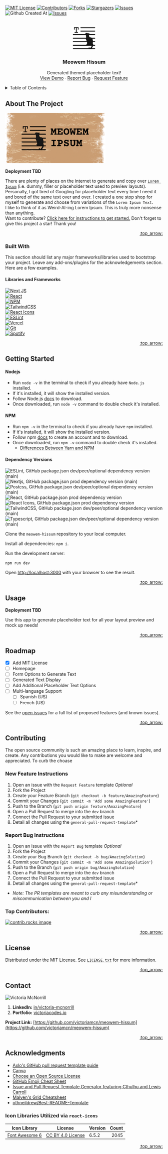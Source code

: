 <!-- Improved compatibility of back to top link: See: https://github.com/othneildrew/Best-README-Template/pull/73 -->

<a id="readme-top"></a>

<!--
*** Thanks for checking out the Best-README-Template. If you have a suggestion
*** that would make this better, please fork the repo and create a pull request
*** or simply open an issue with the tag "enhancement".
*** Don't forget to give the project a star!
*** Thanks again! Now go create something AMAZING! :D
-->

<!-- PROJECT SHIELDS -->
<!--
*** I'm using markdown "reference style" links for readability.
*** Reference links are enclosed in brackets [ ] instead of parentheses ( ).
*** See the bottom of this document for the declaration of the reference variables
*** for contributors-url, forks-url, etc. This is an optional, concise syntax you may use.
*** https://www.markdownguide.org/basic-syntax/#reference-style-links
-->

[![MIT License][license-shield]](https://github.com/victoriamcn/meowem-hissum/blob/main/LICENSE)
[![Contributors][contributors-shield]][contributors-url]
[![Forks][forks-shield]][forks-url]
[![Stargazers][stars-shield]][stars-url]
[![Issues][issues-shield]][issues-url]
![Github Created At](https://img.shields.io/github/created-at/victoriamcn/meowem-hissum?style=for-the-badge)
[![Issues][linkedin-shield]][linkedin-url]

<!-- PROJECT LOGO -->
<br />
<div align="center">
  <a href="https://github.com/victoriamcn/meowem-hissum">
    <img src="public/assets/meowem ipsum icon.png" alt="Logo" width="80" height="80">
  </a>

  <h3 align="center">Meowem Hissum</h3>

  <p align="center">
    Generated themed placeholder text!
    <!-- <br />
    <a href=""><strong>Explore the docs »</strong></a>
    <br /> -->
    <br />
    <a href="https://github.com/victoriamcn/meowem-hissum">View Demo</a>
    ·
    <a href="https://github.com/victoriamcn/meowem-hissum/issues/new/choose">Report Bug</a>
    ·
    <a href="https://github.com/victoriamcn/meowem-hissum/issues/new/choose">Request Feature</a>
  </p>
</div>

<!-- TABLE OF CONTENTS -->
<details>
  <summary>Table of Contents</summary>
  <ol>
    <li>
      <a href="#about-the-project">About The Project</a>
      <ul>
        <li><a href="#built-with">Built With</a></li>
      </ul>
    </li>
    <li>
      <a href="#getting-started">Getting Started</a>
      <ul>
        <li><a href="#prerequisites">Prerequisites</a></li>
        <li><a href="#installation">Installation</a></li>
      </ul>
    </li>
    <li><a href="#usage">Usage</a></li>
    <li><a href="#roadmap">Roadmap</a></li>
    <li><a href="#contributing">Contributing</a></li>
    <li><a href="#license">License</a></li>
    <li><a href="#contact">Contact</a></li>
    <li><a href="#acknowledgments">Acknowledgments</a></li>
  </ol>
</details>

<!-- ABOUT THE PROJECT -->

## About The Project

  <a href="https://github.com/victoriamcn/meowem-hissum">
    <img src="public/assets/MEOWEM IPSUM Social Preview.png" alt="Logo + Project Name" width="320" height="160">
  </a>

**Deployment TBD**

There are plenty of places on the internet to generate and copy over [`Lorem Ipsum`](https://www.britannica.com/topic/Lorem-ipsum) (i.e. dummy, filler or placeholder text used to preview layouts). Personally, I got tired of Googling for placeholder text every time I need it and bored of the same text over and over. I created a one stop shop for myself to generate and choose from variations of the `Lorem Ipsum Text`.  
I like to think of it as Weird-Al-ing Lorem Ipsum. This is truly more nonsense than anything.  
Want to contribute? <a href="#contributing">Click here for instructions to get started.</a> Don't forget to give this project a star! Thank you!

<a href="#readme-top" aria-label="Back to Top"><p align="right">:top_arrow:</p></a>

### Built With

This section should list any major frameworks/libraries used to bootstrap your project. Leave any add-ons/plugins for the acknowledgements section. Here are a few examples.

#### Libraries and Frameworks

[![Next JS](https://img.shields.io/badge/Next-black?style=for-the-badge&logo=next.js&logoColor=white)](https://nextjs.org)  
[![React](https://img.shields.io/badge/react-%2320232a.svg?style=for-the-badge&logo=react&logoColor=%2361DAFB)](https://react.dev/)  
[![NPM](https://img.shields.io/badge/NPM-%23CB3837.svg?style=for-the-badge&logo=npm&logoColor=white)](https://docs.npmjs.com/)  
[![TailwindCSS](https://img.shields.io/badge/tailwindcss-%2338B2AC.svg?style=for-the-badge&logo=tailwind-css&logoColor=white)](https://tailwindcss.com/)  
[![React Icons](https://img.shields.io/badge/React%20Icons-f36b6d?style=for-the-badge)](https://react-icons.github.io/react-icons/)  
[![ESLint](https://img.shields.io/badge/ESLint-4B3263?style=for-the-badge&logo=eslint&logoColor=white)](https://eslint.org/docs/latest/)  
[![Vercel](https://img.shields.io/badge/vercel-%23000000.svg?style=for-the-badge&logo=vercel&logoColor=white)](https://vercel.com/docs)  
[![Git](https://img.shields.io/badge/git-%23F05033.svg?style=for-the-badge&logo=git&logoColor=white)](https://git-scm.com/doc)  
[![Spotify](https://img.shields.io/badge/Spotify-1ED760?style=for-the-badge&logo=spotify&logoColor=black)](https://open.spotify.com/playlist/7hiRnR4YEJSG3X2MyPvGL6?si=8bd99c5ad53b4968)

  <!-- - [example](url) -->
  <!-- - [example](url) -->

<a href="#readme-top" aria-label="Back to Top"><p align="right">:top_arrow:</p></a>

## Getting Started

#### Nodejs

- Run `node -v` in the terminal to check if you already have `Node.js` installed.
- If it's installed, it will show the installed version.
- Follow Node.js [docs](https://nodejs.org/en/download/) to download.
- Once downloaded, run `node -v` command to double check it's installed.

#### NPM

- Run `npm -v` in the terminal to check if you already have `npm` installed.
- If it's installed, it will show the installed version.
- Follow npm [docs](https://docs.npmjs.com/about-npm) to create an account and to download.
- Once downloaded, run `npm -v` command to double check it's installed.
  - [Differences Between Yarn and NPM](https://www.knowledgehut.com/blog/web-development/yarn-vs-npm#differences-between-yarn-and-npm%C2%A0)

#### Dependency Versions

![ESLint, GitHub package.json dev/peer/optional dependency version (main)](https://img.shields.io/github/package-json/dependency-version/victoriamcn/meowem-hissum/dev/eslint/main?style=for-the-badge&logo=eslint&label=eslint&labelColor=3A33D1&color=white)  
![Nextjs, GitHub package.json prod dependency version (main)](https://img.shields.io/github/package-json/dependency-version/victoriamcn/meowem-hissum/next/main?style=for-the-badge&logo=nextdotjs&logoColor=white&label=NEXTJS&labelColor=black&color=white)  
![Postcss, GitHub package.json dev/peer/optional dependency version (main)](https://img.shields.io/github/package-json/dependency-version/victoriamcn/meowem-hissum/dev/tailwindcss/main?style=for-the-badge&logo=postcss&label=postcss&labelColor=black&color=white)
![React, GitHub package.json prod dependency version](https://img.shields.io/github/package-json/dependency-version/victoriamcn/meowem-hissum/react?style=for-the-badge&logo=react&color=white)  
![React Icons, GitHub package.json prod dependency version](https://img.shields.io/github/package-json/dependency-version/victoriamcn/meowem-hissum/react-icons?style=for-the-badge&logo=react-icons&color=white)  
![TailwindCSS, GitHub package.json dev/peer/optional dependency version (main)](https://img.shields.io/github/package-json/dependency-version/victoriamcn/meowem-hissum/dev/tailwindcss/main?style=for-the-badge&logo=tailwindcss&label=tailwindcss&labelColor=black&color=white)
![Typescript, GitHub package.json dev/peer/optional dependency version (main)](https://img.shields.io/github/package-json/dependency-version/victoriamcn/meowem-hissum/dev/typescript/main?style=for-the-badge&logo=typescript&label=typescript&labelColor=black&color=white)

Clone the `meowem-hissum` repository to your local computer.

Install all dependencies: `npm i`.

Run the development server:

```bash
npm run dev
```

Open [http://localhost:3000](http://localhost:3000) with your browser to see the result.

<a href="#readme-top" aria-label="Back to Top"><p align="right">:top_arrow:</p></a>

<!-- USAGE EXAMPLES -->

## Usage

**Deployment TBD**

Use this app to generate placeholder text for all your layout preview and mock up needs!

<!-- _For more examples, please refer to the [Documentation](https://example.com)_ -->

<a href="#readme-top" aria-label="Back to Top"><p align="right">:top_arrow:</p></a>

<!-- ROADMAP -->

## Roadmap

- [x] Add MIT License
- [ ] Homepage
- [ ] Form Options to Generate Text
- [ ] Generated Text Display
- [ ] Add Additional Placeholder Text Options
- [ ] Multi-language Support
  - [ ] Spanish (US)
  - [ ] French (US)

See the [open issues](https://github.com/othneildrew/Best-README-Template/issues) for a full list of proposed features (and known issues).

<a href="#readme-top" aria-label="Back to Top"><p align="right">:top_arrow:</p></a>

<!-- CONTRIBUTING -->

## Contributing

The open source community is such an amazing place to learn, inspire, and create. Any contributions you would like to make are welcome and appreciated. To curb the choase

### New Feature Instructions

1. Open an issue with the `Request Feature` template
   _Optional_
2. Fork the Project
3. Create your Feature Branch (`git checkout -b feature/AmazingFeature`)
4. Commit your Changes (`git commit -m 'Add some AmazingFeature'`)
5. Push to the Branch (`git push origin feature/AmazingFeature`)
6. Open a Pull Request to merge into the `dev` branch
7. Connect the Pull Request to your submitted issue
8. Detail all changes using the `general-pull-request-template`\*

### Report Bug Instructions

1. Open an issue with the `Report Bug` template
   _Optional_
2. Fork the Project
3. Create your Bug Branch (`git checkout -b bug/AmazingSolution`)
4. Commit your Changes (`git commit -m 'Add some AmazingSolution'`)
5. Push to the Branch (`git push origin bug/AmazingSolution`)
6. Open a Pull Request to merge into the `dev` branch
7. Connect the Pull Request to your submitted issue
8. Detail all changes using the `general-pull-request-template`\*

- _Note: The PR templates are meant to curb any misunderstanding or miscommunication between you and I_

### Top Contributors:

<a href="https://github.com/othneildrew/Best-README-Template/graphs/contributors">
  <img src="https://contrib.rocks/image?repo=victoriamcn/meowem-hissum" alt="contrib.rocks image" />
</a>

<a href="#readme-top" aria-label="Back to Top"><p align="right">:top_arrow:</p></a>

<!-- LICENSE -->

## License

Distributed under the MIT License. See [`LICENSE.txt`](https://github.com/victoriamcn/meowem-hissum/blob/main/LICENSE) for more information.

<a href="#readme-top" aria-label="Back to Top"><p align="right">:top_arrow:</p></a>

<!-- CONTACT -->

## Contact

![Victoria McNorrill](https://img.shields.io/badge/Victoria%20McNorrill-EE583F?style=for-the-badge)

1. **LinkedIn:** [in/victoria-mcnorrill](https://www.linkedin.com/in/victoria-mcnorrill/)
2. **Portfolio:** [victoriacodes.io](https://www.victoriacodes.io)

**Project Link:** [https://github.com/victoriamcn/meowem-hissum](https://github.com/victoriamcn/meowem-hissum)

<a href="#readme-top" aria-label="Back to Top"><p align="right">:top_arrow:</p></a>

<!-- ACKNOWLEDGMENTS -->

## Acknowledgments

- [Axlo's GitHub pull request template guide](https://axolo.co/blog/p/part-3-github-pull-request-template)
- [Canva](https://canva.com)
- [Choose an Open Source License](https://choosealicense.com)
- [GitHub Emoji Cheat Sheet](https://www.webpagefx.com/tools/emoji-cheat-sheet)
- [Issue and Pull Request Template Generator featuring Cthulhu and Lewis Carroll](https://www.talater.com/open-source-templates/#/page/1)
- [Malven's Grid Cheatsheet](https://grid.malven.co/)
- [othneildrew/Best-README-Template](https://github.com/othneildrew/Best-README-Template)



### Icon Libraries Utilized via `react-icons`

| Icon Library                               | License                                                           | Version | Count |
| ------------------------------------------ | ----------------------------------------------------------------- | ------- | ----: |
| [Font Awesome 6](https://fontawesome.com/) | [CC BY 4.0 License](https://creativecommons.org/licenses/by/4.0/) | 6.5.2   |  2045 |

<a href="#readme-top" aria-label="Back to Top"><p align="right">:top_arrow:</p></a>

<!-- MARKDOWN LINKS & IMAGES -->
<!-- https://www.markdownguide.org/basic-syntax/#reference-style-links -->

[contributors-shield]: https://img.shields.io/github/contributors/victoriamcn/meowem-hissum.svg?style=for-the-badge
[contributors-url]: https://github.com/victoriamcn/meowem-hissum/graphs/contributors
[forks-shield]: https://img.shields.io/github/forks/victoriamcn/meowem-hissum.svg?style=for-the-badge
[forks-url]: https://github.com/victoriamcn/meowem-hissum/network/members
[stars-shield]: https://img.shields.io/github/stars/victoriamcn/meowem-hissum.svg?style=for-the-badge
[stars-url]: https://github.com/victoriamcn/meowem-hissum/stargazers
[issues-shield]: https://img.shields.io/github/issues/victoriamcn/meowem-hissum.svg?style=for-the-badge
[issues-url]: https://github.com/victoriamcn/meowem-hissum/issues
[license-shield]: https://img.shields.io/github/license/victoriamcn/meowem-hissum.svg?style=for-the-badge
[linkedin-shield]: https://img.shields.io/badge/-LinkedIn-black.svg?style=for-the-badge&logo=linkedin&colorB=555
[linkedin-url]: https://linkedin.com/in/victoria-mcnorrill
